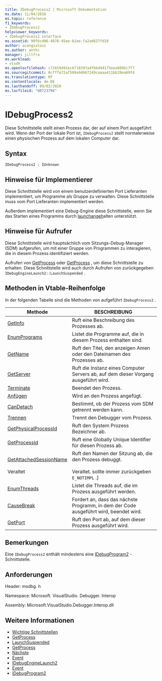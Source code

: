 ```yaml
---
title: IDebugProcess2 | Microsoft-Dokumentation
ms.date: 11/04/2016
ms.topic: reference
f1_keywords:
- IDebugProcess2
helpviewer_keywords:
- IDebugProcess2 interface
ms.assetid: 99f6cd06-4076-45ee-b2ae-fa2ad627fd18
author: acangialosi
ms.author: anthc
manager: jillfra
ms.workload:
- vssdk
ms.openlocfilehash: c72659491ec6718397a4fbb494175eea0896c7f7
ms.sourcegitcommit: 6cfffa72af599a9d667249caaaa411bb28ea69fd
ms.translationtype: MT
ms.contentlocale: de-DE
ms.lasthandoff: 09/02/2020
ms.locfileid: "80723796"
---
```

# <a name="idebugprocess2"></a>IDebugProcess2
Diese Schnittstelle stellt einen Prozess dar, der auf einem Port ausgeführt wird. Wenn der Port der lokale Port ist, `IDebugProcess2` stellt normalerweise einen physischen Prozess auf dem lokalen Computer dar.

## <a name="syntax"></a>Syntax

```
IDebugProcess2 : IUnknown
```

## <a name="notes-for-implementers"></a>Hinweise für Implementierer
 Diese Schnittstelle wird von einem benutzerdefinierten Port Lieferanten implementiert, um Programme als Gruppe zu verwalten. Diese Schnittstelle muss vom Port Lieferanten implementiert werden.

 Außerdem implementiert eine Debug-Engine diese Schnittstelle, wenn Sie das Starten eines Programms durch [launchangeh](../../../extensibility/debugger/reference/idebugenginelaunch2-launchsuspended.md)alten unterstützt.

## <a name="notes-for-callers"></a>Hinweise für Aufrufer
 Diese Schnittstelle wird hauptsächlich vom Sitzungs-Debug-Manager (SDM) aufgerufen, um mit einer Gruppe von Programmen zu interagieren, die in diesem Prozess identifiziert werden.

 Aufrufen von [GetProcess](../../../extensibility/debugger/reference/idebugprogram2-getprocess.md) oder [GetProcess](../../../extensibility/debugger/reference/idebugport2-getprocess.md) , um diese Schnittstelle zu erhalten. Diese Schnittstelle wird auch durch Aufrufen von zurückgegeben `IDebugEngineLaunch2::LaunchSuspended` .

## <a name="methods-in-vtable-order"></a>Methoden in Vtable-Reihenfolge
 In der folgenden Tabelle sind die Methoden von aufgeführt `IDebugProcess2` .

|Methode|BESCHREIBUNG|
|------------|-----------------|
|[GetInfo](../../../extensibility/debugger/reference/idebugprocess2-getinfo.md)|Ruft eine Beschreibung des Prozesses ab.|
|[EnumPrograms](../../../extensibility/debugger/reference/idebugprocess2-enumprograms.md)|Listet die Programme auf, die in diesem Prozess enthalten sind.|
|[GetName](../../../extensibility/debugger/reference/idebugprocess2-getname.md)|Ruft den Titel, den anzeigen Amen oder den Dateinamen des Prozesses ab.|
|[GetServer](../../../extensibility/debugger/reference/idebugprocess2-getserver.md)|Ruft die Instanz eines Computer Servers ab, auf dem dieser Vorgang ausgeführt wird.|
|[Terminate](../../../extensibility/debugger/reference/idebugprocess2-terminate.md)|Beendet den Prozess.|
|[Anfügen](../../../extensibility/debugger/reference/idebugprocess2-attach.md)|Wird an den Prozess angefügt.|
|[CanDetach](../../../extensibility/debugger/reference/idebugprocess2-candetach.md)|Bestimmt, ob der Prozess vom SDM getrennt werden kann.|
|[Trennen](../../../extensibility/debugger/reference/idebugprocess2-detach.md)|Trennt den Debugger vom Prozess.|
|[GetPhysicalProcessId](../../../extensibility/debugger/reference/idebugprocess2-getphysicalprocessid.md)|Ruft den System Prozess Bezeichner ab.|
|[GetProcessId](../../../extensibility/debugger/reference/idebugprocess2-getprocessid.md)|Ruft eine Globally Unique Identifier für diesen Prozess ab.|
|[GetAttachedSessionName](../../../extensibility/debugger/reference/idebugprocess2-getattachedsessionname.md)<br /><br /> Veraltet|Ruft den Namen der Sitzung ab, die den Prozess debuggt.<br /><br /> Veraltet. sollte immer zurückgeben `E_NOTIMPL` .]|
|[EnumThreads](../../../extensibility/debugger/reference/idebugprocess2-enumthreads.md)|Listet die Threads auf, die im Prozess ausgeführt werden.|
|[CauseBreak](../../../extensibility/debugger/reference/idebugprocess2-causebreak.md)|Fordert an, dass das nächste Programm, in dem der Code ausgeführt wird, beendet wird.|
|[GetPort](../../../extensibility/debugger/reference/idebugprocess2-getport.md)|Ruft den Port ab, auf dem dieser Prozess ausgeführt wird.|

## <a name="remarks"></a>Bemerkungen
 Eine `IDebugProcess2` enthält mindestens eine [IDebugProgram2](../../../extensibility/debugger/reference/idebugprogram2.md) -Schnittstelle.

## <a name="requirements"></a>Anforderungen
 Header: msdbg. h

 Namespace: Microsoft. VisualStudio. Debugger. Interop

 Assembly: Microsoft.VisualStudio.Debugger.Interop.dll

## <a name="see-also"></a>Weitere Informationen
- [Wichtige Schnittstellen](../../../extensibility/debugger/reference/core-interfaces.md)
- [GetProcess](../../../extensibility/debugger/reference/idebugport2-getprocess.md)
- [LaunchSuspended](../../../extensibility/debugger/reference/idebugenginelaunch2-launchsuspended.md)
- [GetProcess](../../../extensibility/debugger/reference/idebugprogram2-getprocess.md)
- [Nächste](../../../extensibility/debugger/reference/ienumdebugprocesses2-next.md)
- [Event](../../../extensibility/debugger/reference/idebugportevents2-event.md)
- [IDebugEngineLaunch2](../../../extensibility/debugger/reference/idebugenginelaunch2.md)
- [Event](../../../extensibility/debugger/reference/idebugeventcallback2-event.md)
- [IDebugProgram2](../../../extensibility/debugger/reference/idebugprogram2.md)
